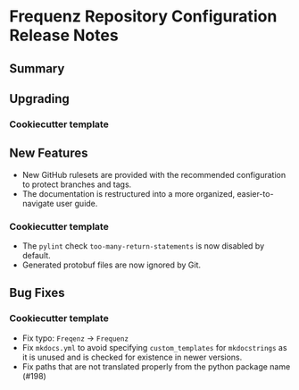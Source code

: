 # Frequenz Repository Configuration Release Notes

## Summary

<!-- Here goes a general summary of what this release is about -->

## Upgrading

<!-- Here goes notes on how to upgrade from previous versions, including deprecations and what they should be replaced with -->

### Cookiecutter template

<!-- Here upgrade steps for cookiecutter specifically -->

## New Features

- New GitHub rulesets are provided with the recommended configuration to protect branches and tags.
- The documentation is restructured into a more organized, easier-to-navigate user guide.

### Cookiecutter template

- The `pylint` check `too-many-return-statements` is now disabled by default.
- Generated protobuf files are now ignored by Git.

## Bug Fixes

<!-- Here goes notable bug fixes that are worth a special mention or explanation -->

### Cookiecutter template

* Fix typo: `Freqenz` -> `Frequenz`
* Fix `mkdocs.yml` to avoid specifying `custom_templates` for `mkdocstrings` as it is unused and is checked for existence in newer versions.
* Fix paths that are not translated properly from the python package name (#198)
